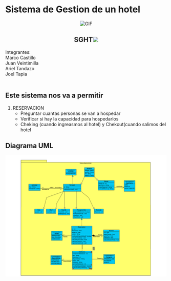 # Sistema de Gestion de un hotel
<div align="center">
<p><img src="https://github.com/145548109/Sistema-gestion-hotel/assets/166523628/39f576b9-2c23-4f04-bddf-7bf50456d1cc" alt="GIF" width="400" height="300"></p><p><a<br>

## SGHT<img src="https://i.gifer.com/NKM.gif" width="30px"><br>
<div align="left">
Integrantes:<br>
<summary>Marco Castillo
<summary>Juan Veintimilla
<summary>Ariel Tandazo 
<summary>Joel Tapia<br>
<br>
</details>  
 
  ## Este sistema nos va a permitir<br>
  
1. RESERVACION<br>
    - Preguntar cuantas personas se van a hospedar
    - Verificar si hay la capacidad para hospedarlos
    - Cheking (cuando ingreasmos al hotel) y Chekout(cuando salimos del hotel  
</details>

## Diagrama UML 
<div align="center"><img src= "https://raw.githubusercontent.com/145548109/Sistema-gestion-hotel/develop/UML/Uml_1.0.png"></summary><br>
<br>
